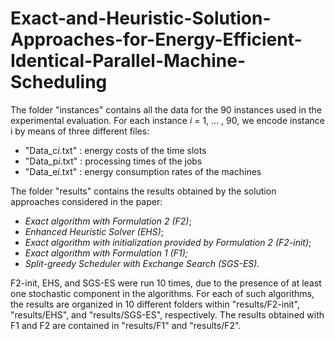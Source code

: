 # Exact-and-Heuristic-Solution-Approaches-for-Energy-Efficient-Identical-Parallel-Machine-Scheduling

The folder "instances" contains all the data for the 90 instances used in the experimental evaluation.
For each instance <i>i</i> = 1, ... , 90, we encode instance i by means of three different files:
<ul>
  <li>"Data_c<i>i</i>.txt"  :  energy costs of the time slots</li>
  <li>"Data_p<i>i</i>.txt"  :  processing times of the jobs</li>
  <li>"Data_e<i>i</i>.txt"  :  energy consumption rates of the machines</li>
</ul>
The folder "results" contains the results obtained by the solution approaches considered in the paper:
<ul>
  <li><i>Exact algorithm with Formulation 2 (F2)</i>;</li>
  <li><i>Enhanced Heuristic Solver (EHS)</i>;</li>
  <li><i>Exact algorithm with initialization provided by Formulation 2 (F2-init)</i>;</li>
  <li><i>Exact algorithm with Formulation 1 (F1);</i></li>
  <li><i>Split-greedy Scheduler with Exchange Search (SGS-ES).</i></li>
</ul>
F2-init, EHS, and SGS-ES were run 10 times, due to the presence of at least one stochastic component in the algorithms. For each of such algorithms, the results are organized in 10 different folders within "results/F2-init", "results/EHS", and "results/SGS-ES", respectively. The results obtained with F1 and F2 are contained in "results/F1" and "results/F2".

